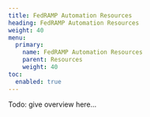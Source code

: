 ```yaml
---
title: FedRAMP Automation Resources
heading: FedRAMP Automation Resources
weight: 40
menu:
  primary:
    name: FedRAMP Automation Resources
    parent: Resources
    weight: 40
toc:
  enabled: true
---
```


Todo: give overview here...